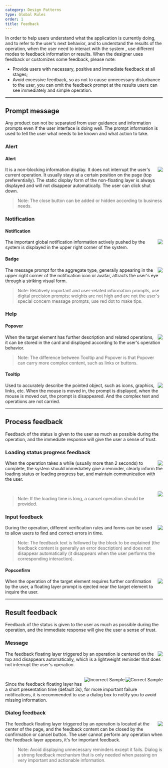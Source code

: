 ```yaml
---
category: Design Patterns
type: Global Rules
order: 1
title: Feedback
---
```


In order to help users understand what the application is currently doing, and to refer to the user's next behavior, and to understand the results of the operation, when the user need to interact with the system , use different modes to feedback information or results. When the designer uses feedback or customizes some feedback, please note:

- Provide users with necessary, positive and immediate feedback at all stages;
- Avoid excessive feedback, so as not to cause unnecessary disturbance to the user, you can omit the feedback prompt at the results users can see immediately and simple operation.

---

## Prompt message

Any product can not be separated from user guidance and information prompts even if the user interface is doing well. The prompt information is used to tell the user what needs to be known and what action to take.

### Alert

#### Alert

<img class="preview-img no-padding" align="right" src="https://gw.alipayobjects.com/zos/rmsportal/eviVRYTdxOxOfVENLnxq.png">

It is a non-blocking information display. It does not interrupt the user's current operation. It usually stays at a certain position on the page (top preferentially). The static display form of the non-floating layer is always displayed and will not disappear automatically. The user can click shut down.

> Note: The close button can be added or hidden according to business needs.

### Notification

#### Notification

<img class="preview-img no-padding" align="right" src="https://gw.alipayobjects.com/zos/rmsportal/nElczRfDzAXRZSkpiJBQ.png" description="Used when the notification content is complex">

The important global notification information actively pushed by the system is displayed in the upper right corner of the system.

#### Badge

<img class="preview-img no-padding" align="right" src="https://gw.alipayobjects.com/zos/rmsportal/bVonmOmmkuvybQxTDGTC.png" description="When there is an icon, it is usually in the upper right corner of the icon; in the case of no icon, it is usually at the back of the title.">

The message prompt for the aggregate type, generally appearing in the upper right corner of the notification icon or avatar, attracts the user's eye through a striking visual form.

> Note: Relatively important and user-related information prompts, use digital precision prompts; weights are not high and are not the user's special concern message prompts, use red dot to make tips.

### Help

#### Popover

<img class="preview-img no-padding" align="right" src="https://gw.alipayobjects.com/zos/rmsportal/zsPOjQqkiwMnMhIsbDHz.png">

When the target element has further description and related operations, it can be stored in the card and displayed according to the user's operation behavior.

> Note: The difference between Tooltip and Popover is that Popover can carry more complex content, such as links or buttons.

#### Tooltip

<img class="preview-img no-padding" align="right" src="https://gw.alipayobjects.com/zos/rmsportal/CKDiGEsluwkRRGqujpgv.png">

Used to accurately describe the pointed object, such as icons, graphics, links, etc. When the mouse is moved in, the prompt is displayed, when the mouse is moved out, the prompt is disappeared. And the complex text and operations are not carried.

---

## Process feedback

Feedback of the status is given to the user as much as possible during the operation, and the immediate response will give the user a sense of trust.

### Loading status progress feedback

<img class="preview-img no-padding" align="right" src="https://gw.alipayobjects.com/zos/rmsportal/cHaaqZTvzgCZiYUnfNom.png" description="Used when users don't have to wait for a long time to load.">

When the operation takes a while (usually more than 2 seconds) to complete, the system should immediately give a reminder, clearly inform the loading status or loading progress bar, and maintain communication with the user.

<br />

<img class="preview-img no-padding" align="right" src="https://gw.alipayobjects.com/zos/antfincdn/j6XiEx6UUV/676a18a1-bf60-4d93-8f94-55f1882dd13e.png" description="Used when the operation takes a long time to complete, showing the current progress and status of the operation.">

> Note: If the loading time is long, a cancel operation should be provided.

### Input feedback

<img class="preview-img no-padding" align="right" src="https://gw.alipayobjects.com/zos/rmsportal/CCeqqndHQgWnqVqvRptA.png">

During the operation, different verification rules and forms can be used to allow users to find and correct errors in time.

> Note: The feedback text is followed by the block to be explained (the feedback content is generally an error description) and does not disappear automatically (it disappears when the user performs the corresponding interaction).

#### Popconfirm

<img class="preview-img no-padding" align="right" src="https://gw.alipayobjects.com/zos/rmsportal/lPZZxOAakfNhwfrpRPht.png" description="The interaction form is lighter than the full-screen centered mode dialog.">

When the operation of the target element requires further confirmation by the user, a floating layer prompt is ejected near the target element to inquire the user.

---

## Result feedback

Feedback of the status is given to the user as much as possible during the operation, and the immediate response will give the user a sense of trust.

### Message

<img class="preview-img no-padding" align="right" src="https://gw.alipayobjects.com/zos/rmsportal/pqJMJfJGLkYTDbLyJwIg.png" description="When users don't have to wait for a long time to load.">

The feedback floating layer triggered by an operation is centered on the top and disappears automatically, which is a lightweight reminder that does not interrupt the user's operation.

<br />

<img class="preview-img no-padding good" align="right" src="https://gw.alipayobjects.com/zos/rmsportal/DrKzGoqfLRtrPuZaHUiq.png" alt="Correct Sample" description="Important failure messages suggest using dialog box prompts and telling the reason for the failure.">
<img class="preview-img no-padding bad" align="right" src="https://gw.alipayobjects.com/zos/rmsportal/akPBJQUiUWNsULtGOnyx.png" alt="Incorrect Sample" description="Lightweight prompts are not recommended for important failure messages.">

Since the feedback floating layer has a short presentation time (default 3s), for more important failure notifications, it is recommended to use a dialog box to notify you to avoid missing information.

### Dialog feedback

<img class="preview-img no-padding" align="right" src="https://gw.alipayobjects.com/zos/rmsportal/OTzldmUjUgERMbUCHwzt.png">

The feedback floating layer triggered by an operation is located at the center of the page, and the feedback content can be closed by the confirmation or cancel button. The user cannot perform any operation when the feedback layer appears, it's for important feedback.

> Note: Avoid displaying unnecessary reminders except it fails. Dialog is a strong feedback mechanism that is only needed when passing on very important and actionable information.
